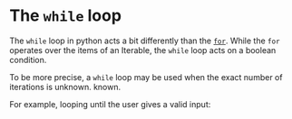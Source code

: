 # The `while` loop

The `while` loop in python acts a bit differently than the [`for`](./for.md). While the `for` operates
over the items of an Iterable, the `while` loop acts on a boolean condition.

To be more precise, a `while` loop may be used when the exact number of iterations is unknown. known.

For example, looping until the user gives a valid input:
```python

```
